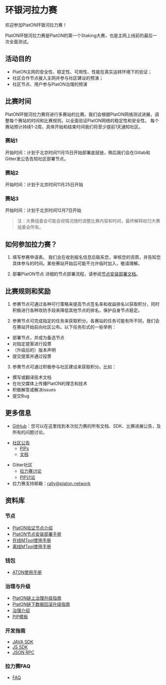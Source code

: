 # 环银河拉力赛

欢迎参加PlatON环银河拉力赛！

PlatON环银河拉力赛是PlatON的第一个Staking大赛，也是主网上线前的最后一次全面测试。

## 活动目的

- PlatON主网的安全性、稳定性、可用性、性能在真实运转环境下的验证；
- 社区合作节点接入主网并参与社区建设的预演；
- 社区节点、用户参与PlatON治理的预演

## 比赛时间
PlatON环银河拉力赛将进行多赛站的比赛。我们会根据PlatON网络测试进展，调整每个赛站的时间和比赛规则，以全面验证PlatON网络的稳定性和安全性。
每个赛站预计持续1-2周，具体开始和结束时间我们将至少提前1天通知社区。

### 赛站1
开始时间：计划于北京时间11月15日开始部署底层链，稍后我们会在Gitlab和Gitter发公告告知社区部署节点。

### 赛站2
开始时间：计划于北京时间11月25日开始

### 赛站3
开始时间：计划于北京时间12月7日开始

>注：大赛组委会可能会视情况随时调整比赛内容和时间，最终解释权归大赛组委会所有。

## 如何参加拉力赛？
1. 填写参赛申请表。
我们会在收到报名信息后联系您，审核您的资质，并告知您具体参与的时间。某些赛站开始后可能不允许临时加入，敬请理解。

2. 部署PlatON节点
详细的节点部署流程，请参阅[节点安装部署文档](/zh-cn/galaxyRally/technologies/PlatON节点安装部署手册.sh)。

## 比赛规则和奖励
1. 参赛节点可通过各种可行策略来提高节点签名率和收益排名以获取积分，同时积极进行各种攻防手段来降低其他节点的排名，保护自身节点稳定。

2. 参赛节点可完成指定的任务来获取积分。各赛站的任务可能有所不同，我们会在赛站开始前向社区公布。以下任务形式的一些举例：

- 部署节点，并成为备选节点
- 对指定提案进行投票
- （升级后的）版本声明
- 提交提案并通过投票

3. 参赛节点可通过积极参与社区建设来获取积分。比如：

- 撰写或翻译技术文档
- 在社交媒体上传播PlatON的理念和技术
- 积极解答或解决issues
- 提交Bug

## 更多信息

- [GitHub](https://github.com/PlatONnetwork/GalaxyRally)：您可以在这里找到本次拉力赛的所有文档、SDK、比赛进展公告，及所有的问题讨论。
* [社区公告](/zh-cn/galaxyRally/announcement)
   * [PIPs](/zh-cn/galaxyRally/PIPs)
   * [文档](/zh-cn/galaxyRally/technologies)
   
- Gitter社区
    * [拉力赛讨论](https://gitter.im/PlatON_Network/Rally)
    * [PIP讨论](https://gitter.im/PlatON_Network/PIP)
- 拉力赛支持邮箱：[rally@platon.network](mailto:rally@platon.network)


## 资料库

### 节点

- [PlatON验证节点介绍](/zh-cn/galaxyRally/technologies/PlatON验证节点介绍.md)
- [PlatON节点安装部署手册](/zh-cn/galaxyRally/technologies/PlatON节点安装部署手册.md)
- [在线MTool使用手册](/zh-cn/galaxyRally/technologies/在线MTool使用手册.md)
- [离线MTool使用手册](/zh-cn/galaxyRally/technologies/离线MTool使用手册.md)

### 钱包

- [ATON使用手册](/zh-cn/galaxyRally/technologies/ATON钱包用户使用手册.md)

### 治理与升级

- [PlatON链上治理升级指南](/zh-cn/galaxyRally/technologies/链上治理升级指南.md)
- [PlatON链下数据回滚升级指南](/zh-cn/galaxyRally/technologies/链下数据回滚升级指南.md)
- [治理介绍](/zh-cn/galaxyRally/PIPs/PIP-1.md)
- [PIP模板](/zh-cn/galaxyRally/templates)

### 开发指南

- [JAVA SDK](/zh-cn/galaxyRally/technologies/Java-SDK.md)
- [JS SDK](/zh-cn/galaxyRally/technologies/JavaScript-SDK.md)
- [JSON RPC](/zh-cn/galaxyRally/technologies/JSONRPC-SDK.md) 

### 拉力赛FAQ

- [FAQ](/zh-cn/galaxyRally/FAQ.md)

